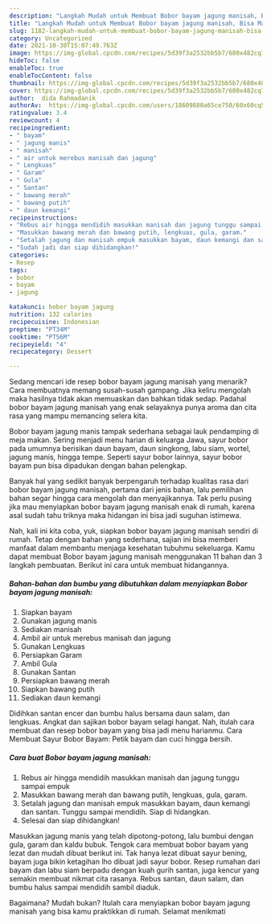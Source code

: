 ```yaml
---
description: "Langkah Mudah untuk Membuat Bobor bayam jagung manisah, Bisa Manjain Lidah"
title: "Langkah Mudah untuk Membuat Bobor bayam jagung manisah, Bisa Manjain Lidah"
slug: 1182-langkah-mudah-untuk-membuat-bobor-bayam-jagung-manisah-bisa-manjain-lidah
category: Uncategorized
date: 2021-10-30T15:07:49.763Z
image: https://img-global.cpcdn.com/recipes/5d39f3a2532bb5b7/680x482cq70/bobor-bayam-jagung-manisah-foto-resep-utama.jpg
hideToc: false
enableToc: true
enableTocContent: false
thumbnail: https://img-global.cpcdn.com/recipes/5d39f3a2532bb5b7/680x482cq70/bobor-bayam-jagung-manisah-foto-resep-utama.jpg
cover: https://img-global.cpcdn.com/recipes/5d39f3a2532bb5b7/680x482cq70/bobor-bayam-jagung-manisah-foto-resep-utama.jpg
author:  dida Rahmadanik
authorAv:  https://img-global.cpcdn.com/users/18609880a65ce750/60x60cq50/avatar.jpg
ratingvalue: 3.4
reviewcount: 4
recipeingredient:
- " bayam"
- " jagung manis"
- " manisah"
- " air untuk merebus manisah dan jagung"
- " Lengkuas"
- " Garam"
- " Gula"
- " Santan"
- " bawang merah"
- " bawang putih"
- " daun kemangi"
recipeinstructions:
- "Rebus air hingga mendidih masukkan manisah dan jagung tunggu sampai empuk"
- "Masukkan bawang merah dan bawang putih, lengkuas, gula, garam."
- "Setalah jagung dan manisah empuk masukkan bayam, daun kemangi dan santan. Tunggu sampai mendidih. Siap di hidangkan."
- "Sudah jadi dan siap dihidangkan!"
categories:
- Resep
tags:
- bobor
- bayam
- jagung

katakunci: bobor bayam jagung 
nutrition: 132 calories
recipecuisine: Indonesian
preptime: "PT34M"
cooktime: "PT56M"
recipeyield: "4"
recipecategory: Dessert

---
```



Sedang mencari ide resep bobor bayam jagung manisah yang menarik? Cara membuatnya memang susah-susah gampang. Jika keliru mengolah maka hasilnya tidak akan memuaskan dan bahkan tidak sedap. Padahal bobor bayam jagung manisah yang enak selayaknya punya aroma dan cita rasa yang mampu memancing selera kita.


Bobor bayam jagung manis tampak sederhana sebagai lauk pendamping di meja makan. Sering menjadi menu harian di keluarga Jawa, sayur bobor pada umumnya berisikan daun bayam, daun singkong, labu siam, wortel, jagung manis, hingga tempe. Seperti sayur bobor lainnya, sayur bobor bayam pun bisa dipadukan dengan bahan pelengkap.

Banyak hal yang sedikit banyak berpengaruh terhadap kualitas rasa dari bobor bayam jagung manisah, pertama dari jenis bahan, lalu pemilihan bahan segar hingga cara mengolah dan menyajikannya. Tak perlu pusing jika mau menyiapkan bobor bayam jagung manisah enak di rumah, karena asal sudah tahu triknya maka hidangan ini bisa jadi suguhan istimewa.


Nah, kali ini kita coba, yuk, siapkan bobor bayam jagung manisah sendiri di rumah. Tetap dengan bahan yang sederhana, sajian ini bisa memberi manfaat dalam membantu menjaga kesehatan tubuhmu sekeluarga. Kamu dapat membuat Bobor bayam jagung manisah menggunakan 11 bahan dan 3 langkah pembuatan. Berikut ini cara untuk membuat hidangannya.

<!--inarticleads1-->

##### Bahan-bahan dan bumbu yang dibutuhkan dalam menyiapkan Bobor bayam jagung manisah:

1. Siapkan  bayam
1. Gunakan  jagung manis
1. Sediakan  manisah
1. Ambil  air untuk merebus manisah dan jagung
1. Gunakan  Lengkuas
1. Persiapkan  Garam
1. Ambil  Gula
1. Gunakan  Santan
1. Persiapkan  bawang merah
1. Siapkan  bawang putih
1. Sediakan  daun kemangi


Didihkan santan encer dan bumbu halus bersama daun salam, dan lengkuas. Angkat dan sajikan bobor bayam selagi hangat. Nah, itulah cara membuat dan resep bobor bayam yang bisa jadi menu harianmu. Cara Membuat Sayur Bobor Bayam: Petik bayam dan cuci hingga bersih. 

<!--inarticleads2-->

##### Cara buat Bobor bayam jagung manisah:

1. Rebus air hingga mendidih masukkan manisah dan jagung tunggu sampai empuk
1. Masukkan bawang merah dan bawang putih, lengkuas, gula, garam.
1. Setalah jagung dan manisah empuk masukkan bayam, daun kemangi dan santan. Tunggu sampai mendidih. Siap di hidangkan.
1. Selesai dan siap dihidangkan!

Masukkan jagung manis yang telah dipotong-potong, lalu bumbui dengan gula, garam dan kaldu bubuk. Tengok cara membuat bobor bayam yang lezat dan mudah dibuat berikut ini. Tak hanya lezat dibuat sayur bening, bayam juga bikin ketagihan lho dibuat jadi sayur bobor. Resep rumahan dari bayam dan labu siam berpadu dengan kuah gurih santan, juga kencur yang semakin membuat nikmat cita rasanya. Rebus santan, daun salam, dan bumbu halus sampai mendidih sambil diaduk. 

Bagaimana? Mudah bukan? Itulah cara menyiapkan bobor bayam jagung manisah yang bisa kamu praktikkan di rumah. Selamat menikmati
